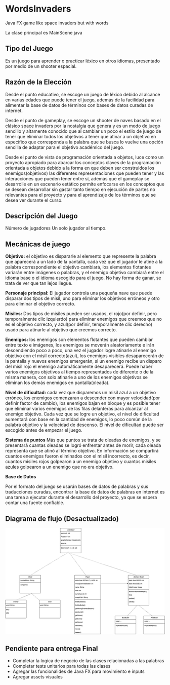 # WordsInvaders
Java FX game like space invaders but with words

La clase principal es MainScene.java

## Tipo del Juego
Es un juego para aprender o practicar léxico en otros idiomas, presentado por medio de un shooter espacial.

## Razón de la Elección
Desde el punto educativo, se escoge un juego de léxico debido al alcance en varias edades que puede tener el juego, además de la facilidad para alimentar la base de datos de términos con bases de datos curadas de internet.

Desde el punto de gameplay, se escoge un shooter de naves basado en el clásico space invaders por la nostalgia que genera y es un modo de juego sencillo y altamente conocido que al cambiar un poco el estilo de juego de tener que eliminar todos los objetivos a tener que atinar a un objetivo en específico que corresponda a la palabra que se busca lo vuelve una opción sencilla de adaptar para el objetivo académico del juego.

Desde el punto de vista de programación orientada a objetos, luce como un proyecto apropiado para abarcar los conceptos claves de la programación orientada a objetos debido a la forma en que deben ser construidos los enemigos(objetivos) las diferentes representaciones que pueden tener y las interacciones que pueden tener entre sí, además que el gameplay se desarrolle en un escenario estático permite enfocarse en los conceptos que se desean desarrollar sin gastar tanto tiempo en ejecución de partes no relevantes para el proyecto y para el aprendizaje de los términos que se desea ver durante el curso.

## Descripción del Juego
Número de jugadores
Un solo jugador al tiempo.

## Mecánicas de juego

**Objetivo:** el objetivo es dispararle al elemento que represente la palabra que aparecerá a un lado de la pantalla, cada vez que el jugador le atine a la palabra correspondiente el objetivo cambiará, los elementos flotantes variarán entre imágenes o palabras, y el enemigo objetivo cambiará entre el idioma base o el idioma escogido para el juego.
No hay forma de ganar, se trata de ver que tan lejos llegue.

**Personaje principal:** El jugador controla una pequeña nave que puede disparar dos tipos de misil, uno para eliminar los objetivos erróneos y otro para eliminar el objetivo correcto.

**Misiles:** Dos tipos de misiles pueden ser usados, el rojo(por definir, pero temporalmente clic izquierdo) para eliminar enemigos que creemos que no es el objetivo correcto, y azul(por definir, temporalmente clic derecho) usado para atinarle al objetivo que creemos correcto.

**Enemigos:** los enemigos son elementos flotantes que pueden cambiar entre texto e imágenes, los enemigos se moverán aleatoriamente e irán descendiendo poco a poco, una vez el jugador logre atinarle al enemigo objetivo con el misil correcto(azul), los enemigos visibles desaparecerán de la pantalla y nuevos enemigos emergerán, si un enemigo recibe un disparo del misil rojo el enemigo automáticamente desaparecerá.
Puede haber varios enemigos objetivos al tiempo representados de diferente o de la misma manera, con solo atinarle a uno de los enemigos objetivos se eliminan los demás enemigos en pantalla(oleada).

**Nivel de dificultad:** cada vez que disparemos un misil azul a un objetivo erróneo, los enemigos comenzaran a descender con mayor velocidad(por definir factor de cambio), los enemigos bajan en bloque y es posible tener que eliminar varios enemigos de las filas delanteras para alcanzar al enemigo objetivo.
Cada vez que se logre un objetivo, el nivel de dificultad aumentará con base en la cantidad de enemigos, lo poco común de la palabra objetivo y la velocidad de descenso.
El nivel de dificultad puede ser escogido antes de empezar el juego.


**Sistema de puntos**
Más que puntos se trata de oleadas de enemigos, y se presentará cuantas oleadas se logró enfrentar antes de morir, cada oleada representa que se atinó al término objetivo.
En información se compartirá cuantos enemigos fueron eliminados con el misil incorrecto, es decir, cuantos misiles rojos golpearon a un enemigo objetivo y cuantos misiles azules golpearon a un enemigo que no era objetivo.


**Base de Datos**

Por el formato del juego se usarán bases de datos de palabras y sus traducciones curadas, encontrar la base de datos de palabras en internet es una tarea a ejecutar durante el desarrollo del proyecto, ya que se espera contar una fuente confiable.


## Diagrama de flujo (Desactualizado)
 ![diagrama de flujo de words invaders](/assets/WordsInvaders_Class_Diagram.drawio.png)

## Pendiente para entrega Final

* Completar la logica de negocio de las clases relacionadas a las palabras
* Completar tests unitarios para todas las clases
* Agregar las funcionalides de Java FX para movimiento e inputs
* Agregar assets visuales

